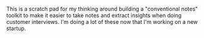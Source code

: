 This is a scratch pad for my thinking around building a "conventional notes" toolkit to make it easier to take notes and extract insights when doing customer interviews. I'm doing a lot of these now that I'm working on a new startup.